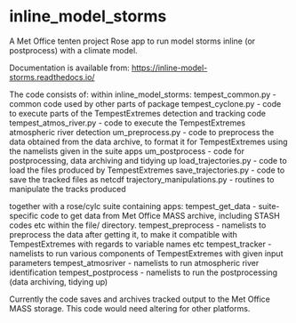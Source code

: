 # inline_model_storms
A Met Office tenten project Rose app to run model storms inline (or postprocess) with a climate model.

Documentation is available from: https://inline-model-storms.readthedocs.io/

The code consists of:
  within inline_model_storms:
    tempest_common.py - common code used by other parts of package
    tempest_cyclone.py - code to execute parts of the TempestExtremes detection and tracking code
    tempest_atmos_river.py - code to execute the TempestExtremes atmospheric river detection
    um_preprocess.py - code to preprocess the data obtained from the data archive, to format it for TempestExtremes using the namelists given in the suite apps
    um_postprocess - code for postprocessing, data archiving and tidying up
    load_trajectories.py - code to load the files produced by TempestExtremes
    save_trajectories.py - code to save the tracked files as netcdf
    trajectory_manipulations.py - routines to manipulate the tracks produced

together with a rose/cylc suite containing apps:
  tempest_get_data - suite-specific code to get data from Met Office MASS archive, including STASH codes etc within the file/ directory.
  tempest_preprocess - namelists to preprocess the data after getting it, to make it compatible with TempestExtremes with regards to variable names etc
  tempest_tracker - namelists to run various components of TempestExtremes with given input parameters
  tempest_atmosriver - namelists to run atmospheric river identification
  tempest_postprocess - namelists to run the postprocessing (data archiving, tidying up)

Currently the code saves and archives tracked output to the Met Office MASS storage. This code would need altering for other platforms.
